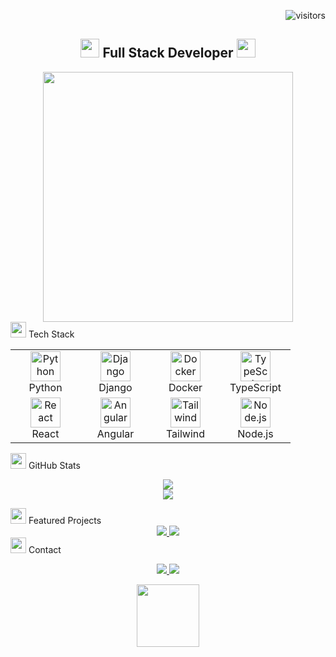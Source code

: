 <p align="right"> <img src="https://gpvc.arturio.dev/LeviMaycon?v=3" alt="visitors"> </p><h2 align="center"> <img src="https://user-images.githubusercontent.com/74038190/216644497-1953db00-7491-4a6e-a1ac-67ac7dfc595f.gif" width="30px"> Full Stack Developer <img src="https://user-images.githubusercontent.com/74038190/216644497-1953db00-7491-4a6e-a1ac-67ac7dfc595f.gif" width="30px"> </h2><div align="center"> <img src="https://user-images.githubusercontent.com/74038190/235224431-e8c8c12e-e725-4fdd-bf73-11b47a49b39d.gif" width="400"> </div>
<img src="https://user-images.githubusercontent.com/74038190/212284115-7d05e5a1-8f42-48c1-8e0a-2a0fc0788c21.gif" width="25px"> Tech Stack
<table align="center"> <tr> <td align="center" width="96"> <img src="https://skillicons.dev/icons?i=python" width="48" alt="Python"> <br>Python </td> <td align="center" width="96"> <img src="https://skillicons.dev/icons?i=django" width="48" alt="Django"> <br>Django </td> <td align="center" width="96"> <img src="https://skillicons.dev/icons?i=docker" width="48" alt="Docker"> <br>Docker </td> <td align="center" width="96"> <img src="https://skillicons.dev/icons?i=ts" width="48" alt="TypeScript"> <br>TypeScript </td> </tr> <tr> <td align="center" width="96"> <img src="https://skillicons.dev/icons?i=react" width="48" alt="React"> <br>React </td> <td align="center" width="96"> <img src="https://skillicons.dev/icons?i=angular" width="48" alt="Angular"> <br>Angular </td> <td align="center" width="96"> <img src="https://skillicons.dev/icons?i=tailwind" width="48" alt="Tailwind"> <br>Tailwind </td> <td align="center" width="96"> <img src="https://skillicons.dev/icons?i=nodejs" width="48" alt="Node.js"> <br>Node.js </td> </tr> </table>
<img src="https://user-images.githubusercontent.com/74038190/212284100-561aa473-3905-4a80-b561-0d28506553ee.gif" width="25px"> GitHub Stats
<p align="center"> <img src="https://github-readme-stats.vercel.app/api?username=LeviMaycon&show_icons=true&theme=midnight-purple"> <br> <img src="https://github-readme-streak-stats.herokuapp.com/?user=LeviMaycon&theme=midnight-purple"> </p>
<img src="https://user-images.githubusercontent.com/74038190/212284115-7d05e5a1-8f42-48c1-8e0a-2a0fc0788c21.gif" width="25px"> Featured Projects
<div align="center"> <a href="https://github.com/LeviMaycon/living-memories"> <img src="https://github-readme-stats.vercel.app/api/pin/?username=LeviMaycon&repo=living-memories&theme=midnight-purple"> </a> <a href="https://github.com/LeviMaycon/routerxploit"> <img src="https://github-readme-stats.vercel.app/api/pin/?username=LeviMaycon&repo=routerxploit&theme=midnight-purple"> </a> </div>
<img src="https://user-images.githubusercontent.com/74038190/212284115-7d05e5a1-8f42-48c1-8e0a-2a0fc0788c21.gif" width="25px"> Contact
<p align="center"> <a href="mailto:levioficial361@gmail.com"> <img src="https://img.shields.io/badge/Gmail-D14836?style=for-the-badge&logo=gmail&logoColor=white"> </a> <a href="https://www.linkedin.com/in/levimaycon/"> <img src="https://img.shields.io/badge/LinkedIn-0077B5?style=for-the-badge&logo=linkedin&logoColor=white"> </a> </p><p align="center"> <img src="https://user-images.githubusercontent.com/74038190/216120986-5a1f477e-6e2a-4a3e-8e2f-5a656f6d3a86.gif" width="100"> </p>
